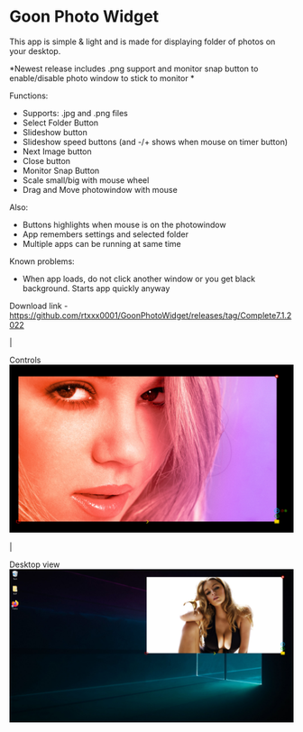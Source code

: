 # Goon Photo Widget

This app is simple & light and is made for displaying folder of photos on your desktop. 

*Newest release includes .png support and monitor snap button to enable/disable photo window to stick to monitor
*

Functions:
- Supports: .jpg and .png files
- Select Folder Button
- Slideshow button 
- Slideshow speed buttons (and -/+ shows when mouse on timer button)
- Next Image button
- Close button
- Monitor Snap Button
- Scale small/big with mouse wheel
- Drag and Move photowindow with mouse

Also:
+ Buttons highlights when mouse is on the photowindow
+ App remembers settings and selected folder
+ Multiple apps can be running at same time

Known problems:
- When app loads, do not click another window or you get black background. Starts app quickly anyway

Download link - https://github.com/rtxxx0001/GoonPhotoWidget/releases/tag/Complete7.1.2022

|

Controls
![myimage-alt-tag](https://raw.githubusercontent.com/rtxxx0001/GoonPhotoWidget/main/GPW5.png)

|

Desktop view
![myimage-alt-tag](https://raw.githubusercontent.com/rtxxx0001/GoonPhotoWidget/main/GPW4.png)

